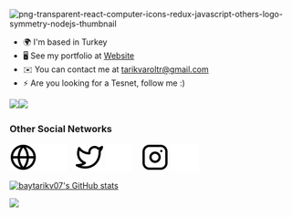 ![png-transparent-react-computer-icons-redux-javascript-others-logo-symmetry-nodejs-thumbnail](https://user-images.githubusercontent.com/116226765/205464799-42e9de2a-bf84-4dfe-a73f-265a0877f3e1.png)




* 🌍  I'm based in Turkey
* 🖥️  See my portfolio at [Website](http://tarikvarol.com.tr)
* ✉️  You can contact me at [tarikvaroltr@gmail.com](mailto:tarikvaroltr@gmail.com)
* ⚡  Are you looking for a Tesnet, follow me :)

<a href="https://www.twitter.com/baytarikv" target="_blank" rel="noreferrer"><img
src="https://img.shields.io/twitter/follow/baytarikv?logo=twitter&style=for-the-badge&color=0891b2&labelColor=1c1917"
/></a><a href="https://www.github.com/baytarikv07" target="_blank" rel="noreferrer"><img
src="https://img.shields.io/github/followers/baytarikv07?logo=github&style=for-the-badge&color=0891b2&labelColor=1c1917" /></a>
 
### Other Social Networks

[![website](./img/globe-light.svg)](https://tarikvarol.com.tr#gh-light-mode-only)
[![website](./img/globe-dark.svg)](https://tarikvarol.com.tr#gh-dark-mode-only)
&nbsp;&nbsp;
[![website](./img/twitter-light.svg)](https://twitter.com/baytarikv#gh-light-mode-only)
[![website](./img/twitter-dark.svg)](https://twitter.com/baytarikv#gh-dark-mode-only)
&nbsp;&nbsp;
[![website](./img/instagram-light.svg)](https://instagram.com/baytarikv_#gh-light-mode-only)
[![website](./img/instagram-dark.svg)](https://instagram.com/baytarikv_#gh-dark-mode-only)


<a href="http://www.github.com/baytarikv07"><img src="https://github-readme-stats.vercel.app/api?username=baytarikv07&show_icons=true&hide=&count_private=true&title_color=ffffff&text_color=ffffff&icon_color=0891b2&bg_color=1c1917&hide_border=true&show_icons=true" alt="baytarikv07's GitHub stats" /></a>

<a href="http://www.github.com/baytarikv07"><img src="https://github-readme-streak-stats.herokuapp.com/?user=baytarikv07&stroke=ffffff&background=1c1917&ring=ffffff&fire=ffffff&currStreakNum=ffffff&currStreakLabel=ffffff&sideNums=ffffff&sideLabels=ffffff&dates=ffffff&hide_border=true" /></a>




